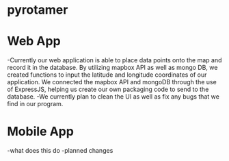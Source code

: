 # pyrotamer

# Web App
-Currently our web application is able to place data points onto the map and record it in the database. By utilizing mapbox API as well as mongo DB, we created functions to input the latitude and longitude coordinates of our application. We connected the mapbox API and mongoDB through the use of ExpressJS, helping us create our own packaging code to send to the database.
-We currently plan to clean the UI as well as fix any bugs that we find in our program.


# Mobile App
-what does this do
-planned changes
